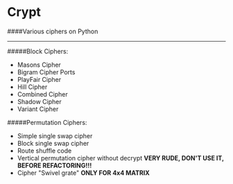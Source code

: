 # Crypt
####Various ciphers on Python  
___  
#####Block Ciphers:  
* Masons Cipher  
* Bigram Cipher Ports  
* PlayFair Cipher  
* Hill Cipher  
* Combined Cipher  
* Shadow Cipher  
* Variant Cipher

#####Permutation Ciphers:
* Simple single swap cipher
* Block single swap cipher
* Route shuffle code
* Vertical permutation cipher without decrypt **VERY RUDE, DON'T USE IT, BEFORE REFACTORING!!!**
* Cipher "Swivel grate" **ONLY FOR 4x4 MATRIX**